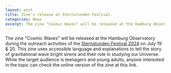 ```yaml
---
layout: post
title: Zine's release at Sternstunden Festival.
categories: News
excerpt: The zine "Cosmic Waves" will be released at the Hamburg Observatory during the outreach activities of the Sternstunden Festival 2024.
---
```


The zine "Cosmic Waves" will be released at the Hamburg Observatory during the outreach activities of the [Sternstunden Festival 2024](https://www.sternstundenfestival.de/) on July 19 & 20. This zine uses accessible language and explanations to tell the story of gravitational wave bright sirens and their role in studying our Universe. While the target audience is teenagers and young adults, anyone interested in the topic can check the online version of the zine at this link.    
